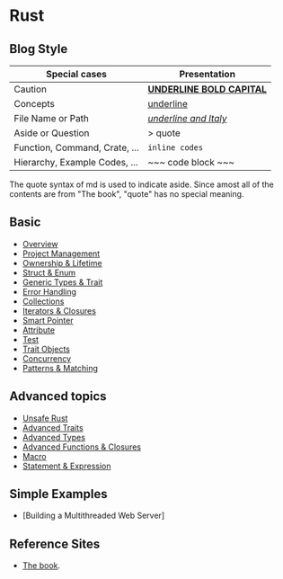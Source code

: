 # Rust

## Blog Style

| Special cases | Presentation |
| - | - |
| Caution | <u><b>UNDERLINE BOLD CAPITAL</b></u> |
| Concepts | <u>underline</u> |
| File Name or Path  | <u><i>underline and Italy</i></u> |
| Aside or Question | > quote |
| Function, Command, Crate, ... | `inline codes` |
| Hierarchy, Example Codes, ... | ~~~ code block ~~~ |

The quote syntax of md is used to indicate aside. Since amost all of the contents are from "The book", "quote" has no special meaning.

## Basic

- [Overview](overview.md)
- [Project Management](project_management.md)
- [Ownership & Lifetime](ownership_lifetime.md)
- [Struct & Enum](struct_enum.md)
- [Generic Types & Trait](generic_types_traits.md)
- [Error Handling](error_handling.md)
- [Collections](collections.md)
- [Iterators & Closures](iter_closure.md)
- [Smart Pointer](smart_pointer.md)
- [Attribute](attribute.md)
- [Test](tests.md)
- [Trait Objects](trait_object.md)
- [Concurrency](threads.md)
- [Patterns & Matching](pattern.md)


## Advanced topics

- [Unsafe Rust](unsafe.md)
- [Advanced Traits](advance_trait.md)
- [Advanced Types](advance_type.md)
- [Advanced Functions & Closures](ad_func_closure.md)
- [Macro](macro.md)
- [Statement & Expression](state_expr.md)

## Simple Examples

- [Building a Multithreaded Web Server]

## Reference Sites
- [The book](https://doc.rust-lang.org/book).